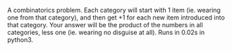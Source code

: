 A combinatorics problem. Each category will start with 1 item (ie. wearing one from that category), and then get +1 for each new item introduced into that category. Your answer will be the product of the numbers in all categories, less one (ie. wearing no disguise at all). Runs in 0.02s in python3.
